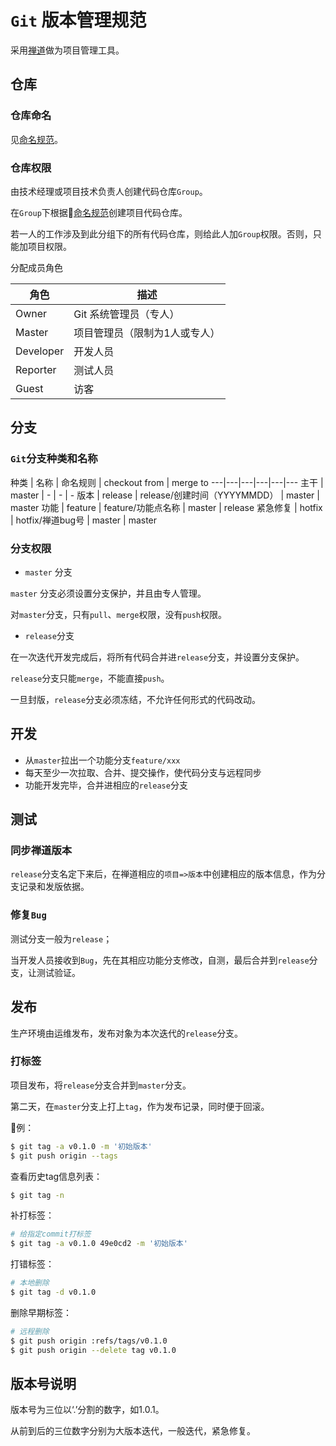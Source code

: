 # `Git` 版本管理规范

采用[禅道](http://www.zentao.net/)做为项目管理工具。

## 仓库

### 仓库命名

见[命名规范](命名规范.md)。

### 仓库权限
由技术经理或项目技术负责人创建代码仓库`Group`。

在`Group`下根据[命名规范](命名规范.md)创建项目代码仓库。

若一人的工作涉及到此分组下的所有代码仓库，则给此人加`Group`权限。否则，只能加项目权限。

分配成员角色

角色 | 描述 
---|---
 Owner| Git 系统管理员（专人）
 Master | 项目管理员（限制为1人或专人）
 Developer | 开发人员
 Reporter | 测试人员
 Guest | 访客

## 分支
### `Git`分支种类和名称

种类 | 名称 | 命名规则 | checkout from | merge to
---|---|---|---|---|---
主干 | master | - | - | -
版本 | release | release/创建时间（YYYYMMDD） | master | master
功能 | feature | feature/功能点名称 | master | release
紧急修复 | hotfix | hotfix/禅道bug号 | master | master

### 分支权限
- `master` 分支

`master` 分支必须设置分支保护，并且由专人管理。

对`master`分支，只有`pull`、`merge`权限，没有`push`权限。

- `release`分支

在一次迭代开发完成后，将所有代码合并进`release`分支，并设置分支保护。

`release`分支只能`merge`，不能直接`push`。

一旦封版，`release`分支必须冻结，不允许任何形式的代码改动。

## 开发

- 从`master`拉出一个功能分支`feature/xxx`
- 每天至少一次拉取、合并、提交操作，使代码分支与远程同步
- 功能开发完毕，合并进相应的`release`分支

## 测试
### 同步禅道版本
`release`分支名定下来后，在禅道相应的`项目=>版本`中创建相应的版本信息，作为分支记录和发版依据。

### 修复`Bug`
测试分支一般为`release`；

当开发人员接收到`Bug`，先在其相应功能分支修改，自测，最后合并到`release`分支，让测试验证。

## 发布
生产环境由运维发布，发布对象为本次迭代的`release`分支。

### 打标签
项目发布，将`release`分支合并到`master`分支。

第二天，在`master`分支上打上`tag`，作为发布记录，同时便于回滚。

例：
```bash
$ git tag -a v0.1.0 -m '初始版本'
$ git push origin --tags
```
查看历史tag信息列表：
```bash
$ git tag -n
```
补打标签：
```bash
# 给指定commit打标签
$ git tag -a v0.1.0 49e0cd2 -m '初始版本'
```
打错标签：
```bash
# 本地删除
$ git tag -d v0.1.0
```
删除早期标签：
```bash
# 远程删除
$ git push origin :refs/tags/v0.1.0
$ git push origin --delete tag v0.1.0
```

## 版本号说明
版本号为三位以‘.’分割的数字，如1.0.1。

从前到后的三位数字分别为大版本迭代，一般迭代，紧急修复。